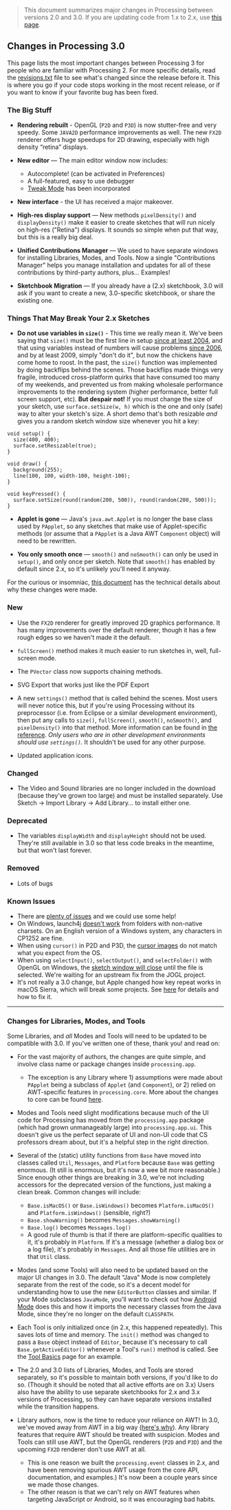 > This document summarizes major changes in Processing between versions 2.0 and 3.0. If you are updating code from 1.x to 2.x, use [this page](https://github.com/processing/processing/wiki/Changes).


Changes in Processing 3.0
-------------------------

This page lists the most important changes between Processing 3 for people who are familiar with Processing 2. For more specific details, read the [revisions.txt](https://github.com/processing/processing/blob/master/build/shared/revisions.txt) file to see what's changed since the release before it. This is where you go if your code stops working in the most recent release, or if you want to know if your favorite bug has been fixed. 

### The Big Stuff

- **Rendering rebuilt** - OpenGL (`P2D` and `P3D`) is now stutter-free and very speedy. Some `JAVA2D` performance improvements as well. The new `FX2D` renderer offers huge speedups for 2D drawing, especially with high density “retina” displays.

- **New editor** — The main editor window now includes:
   - Autocomplete! (can be activated in Preferences)
   - A full-featured, easy to use debugger
   - [Tweak Mode](http://galsasson.com/tweakmode/) has been incorporated

- **New interface** - the UI has received a major makeover.

- **High-res display support** — New methods `pixelDensity()` and `displayDensity()` make it easier to create sketches that will run nicely on high-res ("Retina") displays. It sounds so simple when put that way, but this is a really big deal.

- **Unified Contributions Manager** — We used to have separate windows for installing Libraries, Modes, and Tools. Now a single "Contributions Manager" helps you manage installation and updates for all of these contributions by third-party authors, plus... Examples!

- **Sketchbook Migration** — If you already have a (2.x) sketchbook, 3.0 will ask if you want to create a new, 3.0-specific sketchbook, or share the existing one.



### Things That May Break Your 2.x Sketches

- **Do not use variables in `size()`** - This time we really mean it. We've been saying that `size()` must be the first line in setup [since at least 2004](https://web.archive.org/web/20040415021218/http://processing.org/reference/size_.html), and that using variables instead of numbers will cause problems [since 2006](https://web.archive.org/web/20060108200811/http://processing.org/reference/size_.html), and by at least 2009, simply "don't do it", but now the chickens have come home to roost. In the past, the `size()` function was implemented by doing backflips behind the scenes. Those backflips made things very fragile, introduced cross-platform quirks that have consumed too many of my weekends, and prevented us from making wholesale performance improvements to the rendering system (higher performance, better full screen support, etc). **But despair not!** If you must change the size of your sketch, use `surface.setSize(w, h)` which is the one and only (safe) way to alter your sketch's size. A short demo that's both resizable *and* gives you a random sketch window size whenever you hit a key:
``` {.processing}
void setup() {
  size(400, 400);
  surface.setResizable(true);
}

void draw() {
  background(255);
  line(100, 100, width-100, height-100);
}

void keyPressed() {
  surface.setSize(round(random(200, 500)), round(random(200, 500)));
}
```

- **Applet is gone** — Java's `java.awt.Applet` is no longer the base class used by `PApplet`, so any sketches that make use of Applet-specific methods (or assume that a `PApplet` is a Java AWT `Component` object) will need to be rewritten.

- **You only smooth once** — `smooth()` and `noSmooth()` can only be used in `setup()`, and only once per sketch. Note that `smooth()` has enabled by default since 2.x, so it's unlikely you'll need it anyway.

For the curious or insomniac, [this document](https://github.com/processing/processing/blob/master/core/README.md) has the technical details about why these changes were made.


### New

- Use the `FX2D` renderer for greatly improved 2D graphics performance. It has many improvements over the default renderer, though it has a few rough edges so we haven't made it the default. 

- `fullScreen()` method makes it much easier to run sketches in, well, full-screen mode.

- The `PVector` class now supports chaining methods.

- SVG Export that works just like the PDF Export

- A new `settings()` method that is called behind the scenes. Most users will never notice this, but if you're using Processing without its preprocessor (i.e. from Eclipse or a similar development environment), then put any calls to `size()`, `fullScreen()`, `smooth()`, `noSmooth()`, and `pixelDensity()` into that method. More information can be found in [the reference](https://processing.org/reference/settings_.html). *Only users who are in other development environments should use `settings()`.* It shouldn't be used for any other purpose.

- Updated application icons.



### Changed

- The Video and Sound libraries are no longer included in the download (because they've grown too large) and must be installed separately. Use Sketch → Import Library → Add Library... to install either one. 

### Deprecated

- The variables `displayWidth` and `displayHeight` should not be used. They're still available in 3.0 so that less code breaks in the meantime, but that won't last forever.

### Removed

- Lots of bugs


### Known Issues

- There are [plenty of issues](https://github.com/processing/processing/issues) and we could use some help!
- On Windows, launch4j [doesn't work](https://github.com/processing/processing/issues/3543) from folders with non-native charsets. On an English version of a Windows system, any characters in CP1252 are fine. 
- When using `cursor()` in P2D and P3D, the [cursor images](https://github.com/processing/processing/issues/3791) do not match what you expect from the OS. 
- When using `selectInput()`, `selectOutput()`, and `selectFolder()` with OpenGL on Windows, the [sketch window will close](https://github.com/processing/processing/issues/3831) until the file is selected. We're waiting for an upstream fix from the JOGL project. 
- It's not really a 3.0 change, but Apple changed how key repeat works in macOS Sierra, which will break some projects. See [here](https://github.com/processing/processing/wiki/Troubleshooting#key-repeat-on-macos-sierra) for details and how to fix it.

***

### Changes for Libraries, Modes, and Tools 

Some Libraries, and *all* Modes and Tools will need to be updated to be compatible with 3.0. If you've written one of these, thank you! and read on:

- For the vast majority of authors, the changes are quite simple, and involve class name or package changes inside `processing.app`. 
  - The exception is any Library where 1) assumptions were made about `PApplet` being a subclass of `Applet` (and `Component`), or 2) relied on AWT-specific features in `processing.core`. More about the changes to core can be found [here](https://github.com/processing/processing/tree/master/core).

- Modes and Tools need slight modifications because much of the UI code for Processing has moved from the `processing.app` package (which had grown unmanageably large) into `processing.app.ui`. This doesn't give us the perfect separate of UI and non-UI code that CS professors dream about, but it's a helpful step in the right direction. 

- Several of the (static) utility functions from `Base` have moved into classes called `Util`, `Messages`, and `Platform` because `Base` was getting enormous. (It still is enormous, but it's now a wee bit more reasonable.) Since enough other things are breaking in 3.0, we're not including accessors for the deprecated version of the functions, just making a clean break. Common changes will include:
  - `Base.isMacOS()` or `Base.isWindows()` becomes `Platform.isMacOS()` and `Platform.isWindows()` (sensible, right?)
  - `Base.showWarning()` becomes `Messages.showWarning()`
  - `Base.log()` becomes `Messages.log()`
  - A good rule of thumb is that if there are platform-specific qualities to it, it's probably in `Platform`. If it's a message (whether a dialog box or a log file), it's probably in `Messages`. And all those file utilities are in that `Util` class.

- Modes (and some Tools) will also need to be updated based on the major UI changes in 3.0. The default “Java” Mode is now completely separate from the rest of the code, so it's a decent model for understanding how to use the new `EditorButton` classes and similar. If your Mode subclasses `JavaMode`, you'll want to check out how [Android Mode](https://github.com/processing/processing-android) does this and how it imports the necessary classes from the Java Mode, since they're no longer on the default `CLASSPATH`.

- Each Tool is only initialized once (in 2.x, this happened repeatedly). This saves lots of time and memory. The `init()` method was changed to pass a `Base` object instead of `Editor`, because it's necessary to call `Base.getActiveEditor()` whenever a Tool's `run()` method is called. See the [Tool Basics](https://github.com/processing/processing/wiki/Tool-Basics) page for an example.

- The 2.0 and 3.0 lists of Libraries, Modes, and Tools are stored separately, so it's possible to maintain both versions, if you'd like to do so. (Though it should be noted that all active efforts are on 3.x) Users also have the ability to use separate sketchbooks for 2.x and 3.x versions of Processing, so they can have separate versions installed while the transition happens. 

- Library authors, now is the time to reduce your reliance on AWT! In 3.0, we've moved away from AWT in a big way ([here's why](https://github.com/processing/processing/tree/master/core)). Any library features that require AWT should be treated with suspicion. Modes and Tools can still use AWT, but the OpenGL renderers (`P2D` and `P3D`) and the upcoming `FX2D` renderer don't use AWT at all. 
  - This is one reason we built the `processing.event` classes in 2.x, and have been removing spurious AWT usage from the core API, documentation, and examples.) It's now been a couple years since we made those changes.
  - The other reason is that we can't rely on AWT features when targeting JavaScript or Android, so it was encouraging bad habits.
